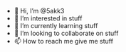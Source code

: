 - 👋 Hi, I’m @5akk3
- 👀 I’m interested in stuff
- 🌱 I’m currently learning stuff
- 💞️ I’m looking to collaborate on stuff
- 📫 How to reach me give me stuff

<!---
5akk3/5akk3 is a ✨ special ✨ repository because its `README.md` (this file) appears on your GitHub profile.
You can click the Preview link to take a look at your changes.
--->
